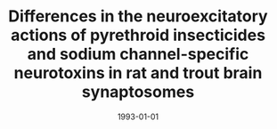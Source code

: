 ---
title: "Differences in the neuroexcitatory actions of pyrethroid insecticides and sodium channel-specific neurotoxins in rat and trout brain synaptosomes"
date: 1993-01-01
authors_string: J. Eells, Peter Bandettini, J. Rasmussen, J. Propp
authors:
   - J. Eells
   - Peter Bandettini
   - J. Rasmussen
   - J. Propp
author_ids:
   - peter_bandettini
journal: 'Toxicology and Applied Pharmacology'
volume: 123
issue: 
pages: 107-119
book_title: ''
publisher: ''
abstract: ""
project_id: 
paper_url: 
doi: 
data_loc: ''
code_loc: ''
file: '/assets/publications//assets/publications/'
file_name: '/assets/publications/'
type: journal_article
pub_str: ' (1993) Toxicology and Applied Pharmacology 123: 107-119'
layout: publication 
---